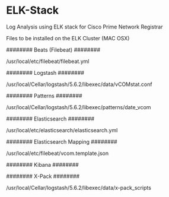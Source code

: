 # ELK-Stack
Log Analysis using ELK stack for Cisco Prime Network Registrar

Files to be installed on the ELK Cluster (MAC OSX)

######## Beats (Filebeat) ########

/usr/local/etc/filebeat/filebeat.yml

######## Logstash ########

/usr/local/Cellar/logstash/5.6.2/libexec/data/vCOMstat.conf

######## Patterns ########

/usr/local/Cellar/logstash/5.6.2/libexec/patterns/date_vcom

######## Elasticsearch ########

/usr/local/etc/elasticsearch/elasticsearch.yml

######## Elasticsearch Mapping ########

/usr/local/etc/filebeat/vcom.template.json

######## Kibana ########

######## X-Pack ########

/usr/local/Cellar/logstash/5.6.2/libexec/data/x-pack_scripts
